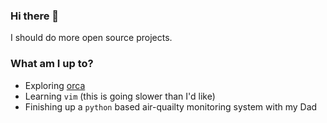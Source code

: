 ### Hi there 👋
I should do more open source projects.

### What am I up to?
 - Exploring [orca](https://github.com/hundredrabbits/orca)
 - Learning `vim` (this is going slower than I'd like)
 - Finishing up a `python` based air-quailty monitoring system with my Dad
